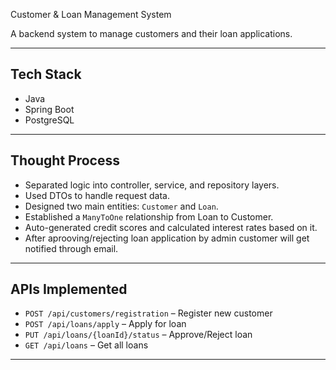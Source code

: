 Customer & Loan Management System

A backend system to manage customers and their loan applications.

---

## Tech Stack
- Java
- Spring Boot
- PostgreSQL
---

## Thought Process
- Separated logic into controller, service, and repository layers.
- Used DTOs to handle request data.
- Designed two main entities: `Customer` and `Loan`.
- Established a `ManyToOne` relationship from Loan to Customer.
- Auto-generated credit scores and calculated interest rates based on it.
- After aprooving/rejecting loan application by admin customer will get notified through email.
---

## APIs Implemented
- `POST /api/customers/registration` – Register new customer
- `POST /api/loans/apply` – Apply for loan
- `PUT /api/loans/{loanId}/status` – Approve/Reject loan
- `GET /api/loans` – Get all loans

---
